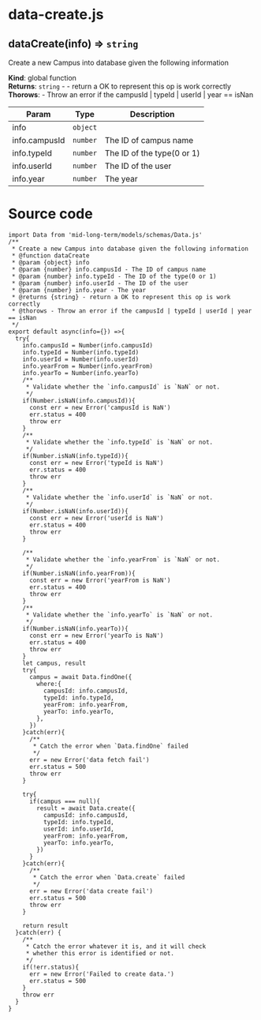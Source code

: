 # data-create.js
<a name="dataCreate"></a>

## dataCreate(info) ⇒ <code>string</code>
Create a new Campus into database given the following information

**Kind**: global function  
**Returns**: <code>string</code> - - return a OK to represent this op is work correctly  
**Thorows**: - Throw an error if the campusId | typeId | userId | year == isNan  

| Param | Type | Description |
| --- | --- | --- |
| info | <code>object</code> |  |
| info.campusId | <code>number</code> | The ID of campus name |
| info.typeId | <code>number</code> | The ID of the type(0 or 1) |
| info.userId | <code>number</code> | The ID of the user |
| info.year | <code>number</code> | The year |

# Source code
```javascript=
import Data from 'mid-long-term/models/schemas/Data.js'
/**
 * Create a new Campus into database given the following information
 * @function dataCreate
 * @param {object} info
 * @param {number} info.campusId - The ID of campus name
 * @param {number} info.typeId - The ID of the type(0 or 1)
 * @param {number} info.userId - The ID of the user
 * @param {number} info.year - The year
 * @returns {string} - return a OK to represent this op is work correctly
 * @thorows - Throw an error if the campusId | typeId | userId | year == isNan
 */
export default async(info={}) =>{
  try{
    info.campusId = Number(info.campusId)
    info.typeId = Number(info.typeId)
    info.userId = Number(info.userId)
    info.yearFrom = Number(info.yearFrom)
    info.yearTo = Number(info.yearTo)
    /**
     * Validate whether the `info.campusId` is `NaN` or not.
     */
    if(Number.isNaN(info.campusId)){
      const err = new Error('campusId is NaN')
      err.status = 400
      throw err
    }
    /**
     * Validate whether the `info.typeId` is `NaN` or not.
     */
    if(Number.isNaN(info.typeId)){
      const err = new Error('typeId is NaN')
      err.status = 400
      throw err
    }
    /**
     * Validate whether the `info.userId` is `NaN` or not.
     */
    if(Number.isNaN(info.userId)){
      const err = new Error('userId is NaN')
      err.status = 400
      throw err
    }

    /**
     * Validate whether the `info.yearFrom` is `NaN` or not.
     */
    if(Number.isNaN(info.yearFrom)){
      const err = new Error('yearFrom is NaN')
      err.status = 400
      throw err
    }
    /**
     * Validate whether the `info.yearTo` is `NaN` or not.
     */
    if(Number.isNaN(info.yearTo)){
      const err = new Error('yearTo is NaN')
      err.status = 400
      throw err
    }
    let campus, result
    try{
      campus = await Data.findOne({
        where:{
          campusId: info.campusId,
          typeId: info.typeId,
          yearFrom: info.yearFrom,
          yearTo: info.yearTo,
        },
      })
    }catch(err){
      /**
       * Catch the error when `Data.findOne` failed
       */
      err = new Error('data fetch fail')
      err.status = 500
      throw err
    }

    try{
      if(campus === null){
        result = await Data.create({
          campusId: info.campusId,
          typeId: info.typeId,
          userId: info.userId,
          yearFrom: info.yearFrom,
          yearTo: info.yearTo,
        })
      }
    }catch(err){
      /**
       * Catch the error when `Data.create` failed
       */
      err = new Error('data create fail')
      err.status = 500
      throw err
    }

    return result
  }catch(err) {
    /**
     * Catch the error whatever it is, and it will check
     * whether this error is identified or not.
     */
    if(!err.status){
      err = new Error('Failed to create data.')
      err.status = 500
    }
    throw err
  }
}
```